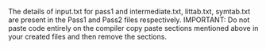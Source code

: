 The details of input.txt for pass1 and intermediate.txt, littab.txt, symtab.txt are present in the Pass1 and Pass2 files respectively.
IMPORTANT: Do not paste code entirely on the compiler copy paste sections mentioned above in your created files and then remove the sections.
